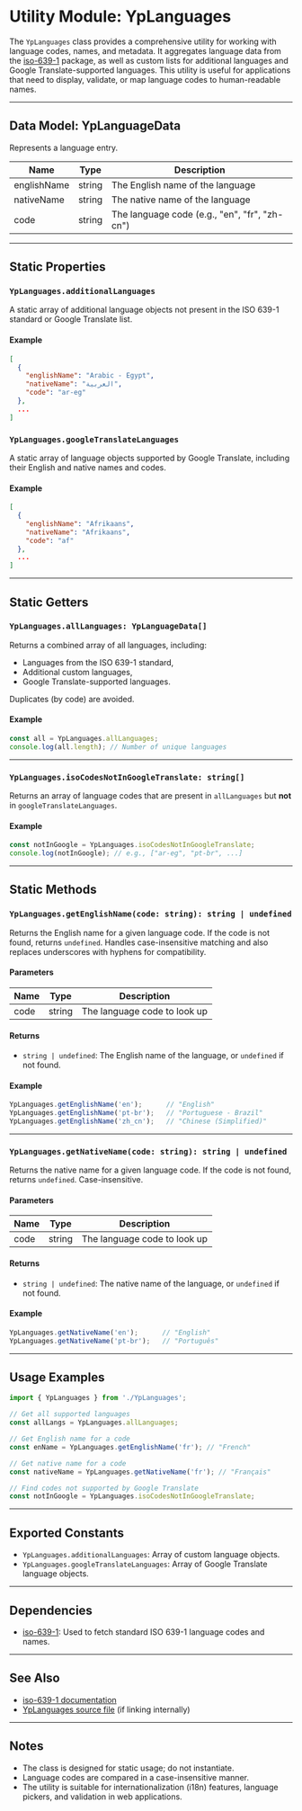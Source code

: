 # Utility Module: YpLanguages

The `YpLanguages` class provides a comprehensive utility for working with language codes, names, and metadata. It aggregates language data from the [iso-639-1](https://www.npmjs.com/package/iso-639-1) package, as well as custom lists for additional languages and Google Translate-supported languages. This utility is useful for applications that need to display, validate, or map language codes to human-readable names.

---

## Data Model: YpLanguageData

Represents a language entry.

| Name        | Type   | Description                        |
|-------------|--------|------------------------------------|
| englishName | string | The English name of the language   |
| nativeName  | string | The native name of the language    |
| code        | string | The language code (e.g., "en", "fr", "zh-cn") |

---

## Static Properties

### `YpLanguages.additionalLanguages`

A static array of additional language objects not present in the ISO 639-1 standard or Google Translate list.

#### Example
```json
[
  {
    "englishName": "Arabic - Egypt",
    "nativeName": "العربية",
    "code": "ar-eg"
  },
  ...
]
```

### `YpLanguages.googleTranslateLanguages`

A static array of language objects supported by Google Translate, including their English and native names and codes.

#### Example
```json
[
  {
    "englishName": "Afrikaans",
    "nativeName": "Afrikaans",
    "code": "af"
  },
  ...
]
```

---

## Static Getters

### `YpLanguages.allLanguages: YpLanguageData[]`

Returns a combined array of all languages, including:
- Languages from the ISO 639-1 standard,
- Additional custom languages,
- Google Translate-supported languages.

Duplicates (by code) are avoided.

#### Example
```typescript
const all = YpLanguages.allLanguages;
console.log(all.length); // Number of unique languages
```

---

### `YpLanguages.isoCodesNotInGoogleTranslate: string[]`

Returns an array of language codes that are present in `allLanguages` but **not** in `googleTranslateLanguages`.

#### Example
```typescript
const notInGoogle = YpLanguages.isoCodesNotInGoogleTranslate;
console.log(notInGoogle); // e.g., ["ar-eg", "pt-br", ...]
```

---

## Static Methods

### `YpLanguages.getEnglishName(code: string): string | undefined`

Returns the English name for a given language code. If the code is not found, returns `undefined`. Handles case-insensitive matching and also replaces underscores with hyphens for compatibility.

#### Parameters

| Name | Type   | Description                        |
|------|--------|------------------------------------|
| code | string | The language code to look up       |

#### Returns

- `string | undefined`: The English name of the language, or `undefined` if not found.

#### Example
```typescript
YpLanguages.getEnglishName('en');      // "English"
YpLanguages.getEnglishName('pt-br');   // "Portuguese - Brazil"
YpLanguages.getEnglishName('zh_cn');   // "Chinese (Simplified)"
```

---

### `YpLanguages.getNativeName(code: string): string | undefined`

Returns the native name for a given language code. If the code is not found, returns `undefined`. Case-insensitive.

#### Parameters

| Name | Type   | Description                        |
|------|--------|------------------------------------|
| code | string | The language code to look up       |

#### Returns

- `string | undefined`: The native name of the language, or `undefined` if not found.

#### Example
```typescript
YpLanguages.getNativeName('en');      // "English"
YpLanguages.getNativeName('pt-br');   // "Português"
```

---

## Usage Examples

```typescript
import { YpLanguages } from './YpLanguages';

// Get all supported languages
const allLangs = YpLanguages.allLanguages;

// Get English name for a code
const enName = YpLanguages.getEnglishName('fr'); // "French"

// Get native name for a code
const nativeName = YpLanguages.getNativeName('fr'); // "Français"

// Find codes not supported by Google Translate
const notInGoogle = YpLanguages.isoCodesNotInGoogleTranslate;
```

---

## Exported Constants

- `YpLanguages.additionalLanguages`: Array of custom language objects.
- `YpLanguages.googleTranslateLanguages`: Array of Google Translate language objects.

---

## Dependencies

- [iso-639-1](https://www.npmjs.com/package/iso-639-1): Used to fetch standard ISO 639-1 language codes and names.

---

## See Also

- [iso-639-1 documentation](https://www.npmjs.com/package/iso-639-1)
- [YpLanguages source file](./YpLanguages.md) (if linking internally)

---

## Notes

- The class is designed for static usage; do not instantiate.
- Language codes are compared in a case-insensitive manner.
- The utility is suitable for internationalization (i18n) features, language pickers, and validation in web applications.